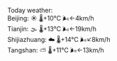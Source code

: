 Today weather:  
Beijing: ☀️   🌡️+10°C 🌬️←4km/h  
Tianjin: 🌫  🌡️+13°C 🌬️←19km/h  
Shijiazhuang: ☁️   🌡️+14°C 🌬️↙8km/h  
Tangshan: ⛅️  🌡️+11°C 🌬️←13km/h  
